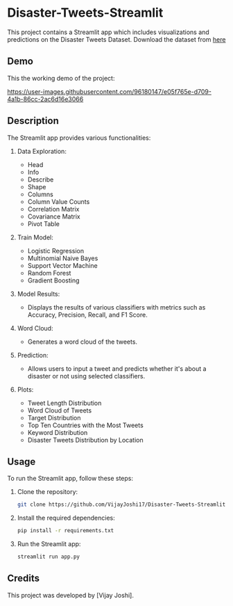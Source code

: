 # Disaster-Tweets-Streamlit

This project contains a Streamlit app which includes visualizations and predictions on the Disaster Tweets Dataset.
Download the dataset from [here](https://www.kaggle.com/competitions/nlp-getting-started/data?select=train.csv)

## Demo
This the working demo of the project:

https://user-images.githubusercontent.com/96180147/e05f765e-d709-4a1b-86cc-2ac6d16e3066

## Description

The Streamlit app provides various functionalities:

1. Data Exploration:
    - Head
    - Info
    - Describe
    - Shape
    - Columns
    - Column Value Counts
    - Correlation Matrix
    - Covariance Matrix
    - Pivot Table

2. Train Model:
    - Logistic Regression
    - Multinomial Naive Bayes
    - Support Vector Machine
    - Random Forest
    - Gradient Boosting

3. Model Results:
    - Displays the results of various classifiers with metrics such as Accuracy, Precision, Recall, and F1 Score.

4. Word Cloud:
    - Generates a word cloud of the tweets.

5. Prediction:
    - Allows users to input a tweet and predicts whether it's about a disaster or not using selected classifiers.

6. Plots:
    - Tweet Length Distribution
    - Word Cloud of Tweets
    - Target Distribution
    - Top Ten Countries with the Most Tweets
    - Keyword Distribution
    - Disaster Tweets Distribution by Location

## Usage

To run the Streamlit app, follow these steps:

1. Clone the repository:

    ```bash
    git clone https://github.com/VijayJoshi17/Disaster-Tweets-Streamlit
    ```

2. Install the required dependencies:

    ```bash
    pip install -r requirements.txt
    ```

3. Run the Streamlit app:

    ```bash
    streamlit run app.py
    ```

## Credits

This project was developed by [Vijay Joshi].
